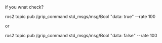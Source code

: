 if you wnat check?

ros2 topic pub /grip_command std_msgs/msg/Bool "data: true" --rate 100

or 

ros2 topic pub /grip_command std_msgs/msg/Bool "data: false" --rate 100
